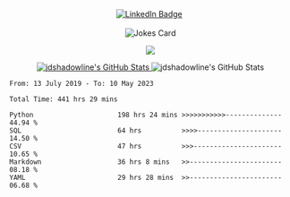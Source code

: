 <div id="header" align="center">
<div id="badges">
  <a href="https://justindixson.com/going/6?https://www.linkedin.com/in/justindixson/">
  <img src="https://img.shields.io/badge/LinkedIn-blue?style=for-the-badge&logo=linkedin&logoColor=white" alt="LinkedIn Badge"/></a>
  <img src="https://komarev.com/ghpvc/?username=jdshadowline&style=flat-square&color=blue" alt=""/><br><br>
  <img src="https://readme-jokes.vercel.app/api" alt="Jokes Card" />
</div>
  </div>

<p align="center">
  <a href="https://skillicons.dev">
    <img src="https://skillicons.dev/icons?i=py,docker,git,github,grafana,cloudflare,flutter,html,instagram,jenkins,linux,md,ps,raspberrypi,selenium,twitter,vscode&theme=dark&perline=5" />
  </a>
</p>

<div id="cards" align="center">
  <a href="https://awesome-github-stats.azurewebsites.net/index.html??cardType=github&theme=dracula">    <img  alt="jdshadowline's GitHub Stats" src="https://awesome-github-stats.azurewebsites.net/user-stats/jdshadowline?cardType=github&theme=dracula" />  </a>
  <img alt="jdshadowline's GitHub Stats" src="https://streak-stats.demolab.com?user=jdshadowline&theme=dracula" /> 

 </div>
 
 
<!--START_SECTION:waka-->

```text
From: 13 July 2019 - To: 10 May 2023

Total Time: 441 hrs 29 mins

Python                     198 hrs 24 mins >>>>>>>>>>>--------------   44.94 %
SQL                        64 hrs          >>>>---------------------   14.50 %
CSV                        47 hrs          >>>----------------------   10.65 %
Markdown                   36 hrs 8 mins   >>-----------------------   08.18 %
YAML                       29 hrs 28 mins  >>-----------------------   06.68 %
```

<!--END_SECTION:waka-->

